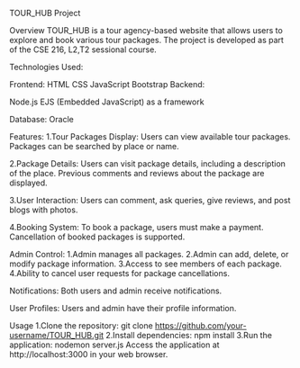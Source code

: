 TOUR_HUB Project

Overview
TOUR_HUB is a tour agency-based website that allows users to explore and book various tour packages. The project is developed as part of the CSE 216, L2,T2 sessional course.

Technologies Used:

Frontend:
HTML
CSS
JavaScript
Bootstrap
Backend:

Node.js
EJS (Embedded JavaScript) as a framework

Database:
Oracle

Features:
1.Tour Packages Display:
Users can view available tour packages.
Packages can be searched by place or name.

2.Package Details:
Users can visit package details, including a description of the place.
Previous comments and reviews about the package are displayed.

3.User Interaction:
Users can comment, ask queries, give reviews, and post blogs with photos.

4.Booking System:
To book a package, users must make a payment.
Cancellation of booked packages is supported.

Admin Control:
1.Admin manages all packages.
2.Admin can add, delete, or modify package information.
3.Access to see members of each package.
4.Ability to cancel user requests for package cancellations.

Notifications:
Both users and admin receive notifications.

User Profiles:
Users and admin have their profile information.

Usage
1.Clone the repository:
    git clone https://github.com/your-username/TOUR_HUB.git
2.Install dependencies:
npm install
3.Run the application:
nodemon  server.js
Access the application at http://localhost:3000 in your web browser.
